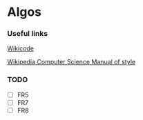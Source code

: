 # Algos

### Useful links

[Wikicode](https://en.wikipedia.org/wiki/User:Dcoetzee/Wikicode)

[Wikipedia Computer Science Manual of style](https://en.wikipedia.org/wiki/Wikipedia:WikiProject_Computer_science/Manual_of_style)


### TODO

* [ ] FR5
* [ ] FR7
* [ ] FR8

```



```
